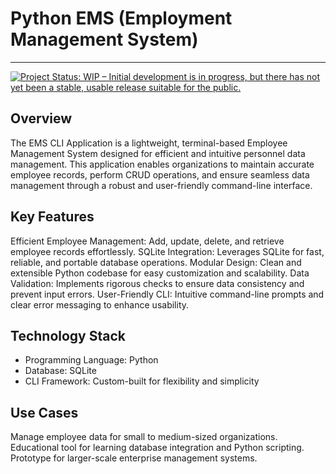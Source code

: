 # Python EMS (Employment Management System)
___
<a href="https://www.repostatus.org/#wip"><img src="https://www.repostatus.org/badges/latest/wip.svg" alt="Project Status: WIP – Initial development is in progress, but there has not yet been a stable, usable release suitable for the public." /></a>

## Overview
The EMS CLI Application is a lightweight, terminal-based Employee Management System designed for efficient and intuitive personnel data management. This application enables organizations to maintain accurate employee records, perform CRUD operations, and ensure seamless data management through a robust and user-friendly command-line interface.

## Key Features
Efficient Employee Management: Add, update, delete, and retrieve employee records effortlessly.
SQLite Integration: Leverages SQLite for fast, reliable, and portable database operations.
Modular Design: Clean and extensible Python codebase for easy customization and scalability.
Data Validation: Implements rigorous checks to ensure data consistency and prevent input errors.
User-Friendly CLI: Intuitive command-line prompts and clear error messaging to enhance usability.
## Technology Stack
- Programming Language: Python
- Database: SQLite
- CLI Framework: Custom-built for flexibility and simplicity
## Use Cases
Manage employee data for small to medium-sized organizations.
Educational tool for learning database integration and Python scripting.
Prototype for larger-scale enterprise management systems.
